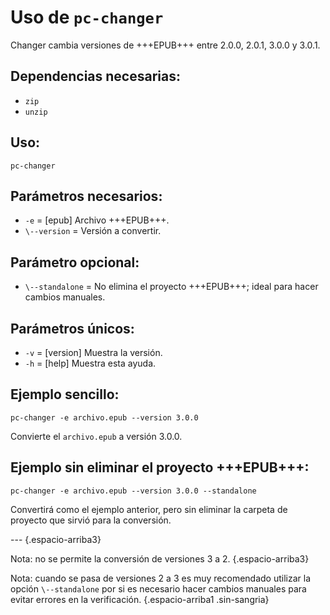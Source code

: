 # Uso de `pc-changer`

Changer cambia versiones de +++EPUB+++ entre 2.0.0, 2.0.1, 3.0.0 y 3.0.1.

## Dependencias necesarias:

* `zip`
* `unzip`

## Uso:

```
pc-changer
```

## Parámetros necesarios:

* `-e` = [epub] Archivo +++EPUB+++.
* `\--version` = Versión a convertir.

## Parámetro opcional:

* `\--standalone` = No elimina el proyecto +++EPUB+++; ideal para hacer cambios manuales.
  
## Parámetros únicos:

* `-v` = [version] Muestra la versión.
* `-h` = [help] Muestra esta ayuda.

## Ejemplo sencillo:

```
pc-changer -e archivo.epub --version 3.0.0
```

Convierte el `archivo.epub` a versión 3.0.0.
 
## Ejemplo sin eliminar el proyecto +++EPUB+++:

```
pc-changer -e archivo.epub --version 3.0.0 --standalone
```

Convertirá como el ejemplo anterior, pero sin eliminar la carpeta de proyecto que sirvió para la conversión.

--- {.espacio-arriba3}

Nota: no se permite la conversión de versiones 3 a 2. {.espacio-arriba3}

Nota: cuando se pasa de versiones 2 a 3 es muy recomendado utilizar la opción `\--standalone` por si es necesario hacer cambios manuales para evitar errores en la verificación. {.espacio-arriba1 .sin-sangria}

